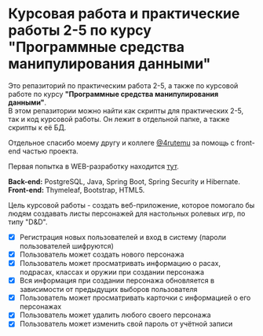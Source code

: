 # Курсовая работа и практические работы 2-5 по курсу "Программные средства манипулирования данными"
Это репазиторий по практическим работа 2-5, а также по курсовой работе по курсу **"Программные средства манипулирования данными"**.  
В этом репазитории можно найти как скрипты для практических 2-5, так и код курсовой работы. Он лежит в отдельной папке, а также скрипты к её БД.

Отдельное спасибо моему другу и коллеге [@4rutemu](https://github.com/4rutemu) за помощь с front-end частью проекта.

Первая попытка в WEB-разработку находится [тут](https://github.com/IoriKimura/webappagain).  

**Back-end:** PostgreSQL, Java, Spring Boot, Spring Security и Hibernate.  
**Front-end:** Thymeleaf, Bootstrap, HTML5.

Цель курсовой работы - создать веб-приложение, которое помогало бы людям создавать листы персонажей для настольных ролевых игр, по типу "D&D". 
- [x] Регистрация новых пользователей и вход в систему (пароли пользователей шифруются) 
- [x] Пользователь может создать нового персонажа
- [x] Пользователь может просматривать информацию о расах, подрасах, классах и оружии при создании персонажа
- [x] Вся информация при создании персонажа обновляется в зависимости от предыдущих выборов пользователя
- [x] Пользователь может просматривать карточки с информацией о его персонажах
- [x] Пользователь может удалить любого своего персонажа
- [x] Пользователь может изменить свой пароль от учётной записи
